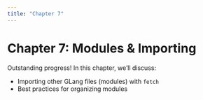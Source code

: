 ```yaml
---
title: "Chapter 7"
---
```


# Chapter 7: Modules & Importing

Outstanding progress! In this chapter, we’ll discuss:

- Importing other GLang files (modules) with `fetch`
- Best practices for organizing modules
